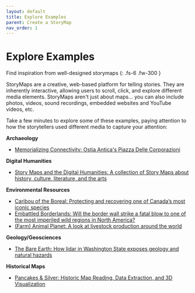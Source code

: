 ```yaml
---
layout: default
title: Explore Examples
parent: Create a StoryMap
nav_order: 1
---
```


# Explore Examples

Find inspiration from well-designed storymaps
{: .fs-6 .fw-300 }

StoryMaps are a creative, web-based platform for telling stories. They are inherently interactive, allowing users to scroll, click, and explore different media elements. StoryMaps aren't just about maps... you can also include photos, videos, sound recordings, embedded websites and YouTube videos, etc.

Take a few minutes to explore some of these examples, paying attention to how the storytellers used different media to capture your attention:

**Archaeology**
* [Memorializing Connectivity: Ostia Antica's Piazza Delle Corporazioni](https://uo-online.maps.arcgis.com/apps/Cascade/index.html?appid=792afe0565494d9b8a310d2115aad248)

**Digital Humanities**
* [Story Maps and the Digital Humanities: A collection of Story Maps about history, culture, literature, and the arts](https://collections.storymaps.esri.com/humanities/)

**Environmental Resources**
* [Caribou of the Boreal: Protecting and recovering one of Canada’s most iconic species](https://davidsuzuki.maps.arcgis.com/apps/Cascade/index.html?appid=b7356538440643a9a0c907fa8ade38ba)
* [Embattled Borderlands: Will the border wall strike a fatal blow to one of the most imperiled wild regions in North America?
](https://storymaps.esri.com/stories/2017/embattled-borderlands/index.html)
* [(Farm) Animal Planet: A look at livestock production around the world](https://storymaps.arcgis.com/stories/58ae71f58fd7418294f34c4f841895d8)

**Geology/Geosciences**
* [The Bare Earth: How lidar in Washington State exposes geology and natural hazards](https://wadnr.maps.arcgis.com/apps/Cascade/index.html?appid=36b4887370d141fcbb35392f996c82d9)

**Historical Maps**
* [Pancakes & Silver: Historic Map Reading, Data Extraction, and 3D Visualization](https://storymaps.arcgis.com/stories/4586c60dc91744cbae9967442f990468)
